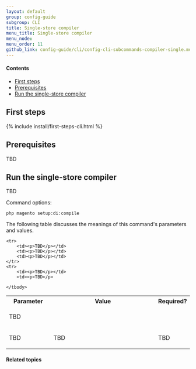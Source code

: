 ```yaml
---
layout: default
group: config-guide 
subgroup: CLI
title: Single-store compiler
menu_title: Single-store compiler
menu_node: 
menu_order: 11
github_link: config-guide/cli/config-cli-subcommands-compiler-single.md
---
```



#### Contents

*	<a href="#config-cli-before">First steps</a>
*	<a href="#config-cli-subcommands-configphp-prereq">Prerequisites</a>
*	<a href="#config-cli-subcommands-single">Run the single-store compiler</a>

<h2 id="config-cli-before">First steps</h2>
{% include install/first-steps-cli.html %}

<h2 id="config-cli-subcommands-configphp-prereq">Prerequisites</h2>
TBD
  
<h2 id="config-cli-subcommands-single">Run the single-store compiler</h2>
TBD

Command options:

	php magento setup:di:compile

The following table discusses the meanings of this command's parameters and values. 

<table>
	<col width="25%">
	<col width="65%">
	<col width="10%">
	<tbody>
		<tr>
			<th>Parameter</th>
			<th>Value</th>
			<th>Required?</th>
		</tr>
		
	<tr>
		<td><p>TBD</p></td>
		<td><p>TBD</p></td>
		<td><p>TBD</p></td>
	</tr>
	<tr>
		<td><p>TBD</p></td>
		<td><p>TBD</p>
</td>
		<td><p>TBD</p></td>
	</tr>
	<tr>
		<td><p>TBD</p></td>
		<td><p>TBD</p></td>
		<td><p>TBD</p></td>
	</tr>
	
	</tbody>
</table>


#### Related topics


